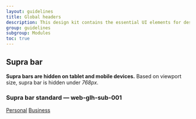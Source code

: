 ```yaml
---
layout: guidelines
title: Global headers
description: This design kit contains the essential UI elements for designing, prototyping and building Orange products and services on the web.
group: guidelines
subgroup: Modules
toc: true
---
```


<div class="container">
  <h2 id="suprabar">Supra bar</h2>
  <p>
    <strong>Supra bars are hidden on tablet and mobile devices.</strong>
    Based on viewport size, supra bar is hidden under <var>768px</var>.
  </p>
  <h3 class="mt-5 h5">Supra bar standard — <a id="web-glh-sub-001" class="ui-kit-id">web-glh-sub-001</a></h3>
</div>
<nav class="navbar navbar-dark bg-dark navbar-expand-md pt-0 d-none d-sm-block d-sm-none d-md-block">
  <div class="container">
      <div class="navbar-nav">
        <a href="#" class="nav-link active pb-1" aria-current="page">Personal</a>
        <a class="nav-link pb-1" href="#">Business</a>
      </div>
  </div>
</nav>